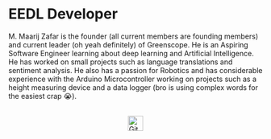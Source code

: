 # EEDL Developer

M. Maarij Zafar is the founder (all current members are founding members) and current leader (oh yeah definitely) of Greenscope. He is an Aspiring Software Engineer learning about deep learning and Artificial Intelligence. He has worked on small projects such as language translations and sentiment analysis. He also has a passion for Robotics and has considerable experience with the Arduino Microcontroller working on projects such as a height measuring device and a data logger (bro is using complex words for the easiest crap 😭).

<br>

<div style="display:flex; flex-wrap: wrap; justify-content: center; gap: 10px;">
    <a href="https://github.com/Zafar249" target="_blank" rel="noopener noreferrer">
        <img src="https://img.shields.io/badge/Zafar249-white?style=flat&logo=github&logoColor=%23FFFFFF&labelColor=%23000000&color=%23FFFFFF" alt="GitHub Zafar249" style="width:auto; height:30px">
    </a>
</div>
